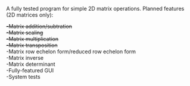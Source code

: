 A fully tested program for simple 2D matrix operations.
Planned features (2D matrices only):

  ~~-Matrix addition/subtration~~  
  ~~-Matrix scaling~~  
  ~~-Matrix multiplication~~  
  ~~-Matrix transposition~~  
  -Matrix row echelon form/reduced row echelon form  
  -Matrix inverse  
  -Matrix determinant  
  -Fully-featured GUI  
  -System tests  
